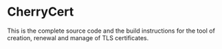 # CherryCert
This is the complete source code and the build instructions for the tool of creation, renewal and manage of TLS certificates.
